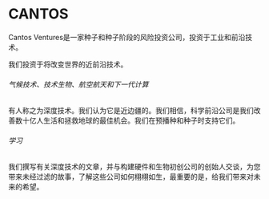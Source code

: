 # CANTOS

Cantos Ventures是一家种子和种子阶段的风险投资公司，投资于工业和前沿技术。

我们投资于将改变世界的近前沿技术。

###### 气候技术、技术生物、航空航天和下一代计算

有人称之为深度技术。我们认为它是近边疆的。我们相信，科学前沿公司是我们改善数十亿人生活和拯救地球的最佳机会。我们在预播种和种子时支持它们。

###### 学习

我们撰写有关深度技术的文章，并与构建硬件和生物初创公司的创始人交谈，为您带来未经过滤的故事，了解这些公司如何栩栩如生，最重要的是，给我们带来对未来的希望。
